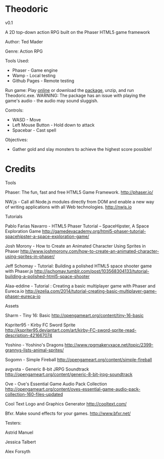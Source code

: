 # Theodoric

v0.1

A 2D top-down action RPG built on the Phaser HTML5 game framework

Author: Ted Mader

Genre: Action RPG

Tools Used:
* Phaser - Game engine
* Wamp - Local testing
* Github Pages - Remote testing

Run game:
Play [online](Tlmader.github.io) or download the [package](https://github.com/Tlmader/theodoric/archive/master.zip), unzip, and run Theodoric.exe. WARNING: The package has an issue with playing the game's audio - the audio may sound sluggish.

Controls:
* WASD - Move
* Left Mouse Button - Hold down to attack
* Spacebar - Cast spell

Objectives:
* Gather gold and slay monsters to achieve the highest score possible!

# Credits

Tools

Phaser: The fun, fast and free HTML5 Game Framework.
http://phaser.io/

NW.js - Call all Node.js modules directly from DOM and enable a new way of writing applications with all Web technologies.
http://nwjs.io

Tutorials

Pablo Farias Navarro - HTML5 Phaser Tutorial – SpaceHipster, A Space Exploration Game
http://gamedevacademy.org/html5-phaser-tutorial-spacehipster-a-space-exploration-game/

Josh Morony - How to Create an Animated Character Using Sprites in Phaser
http://www.joshmorony.com/how-to-create-an-animated-character-using-sprites-in-phaser/

Jeff Schomay - Tutorial: Building a polished HTML5 space shooter game with Phaser.js
http://jschomay.tumblr.com/post/103568304133/tutorial-building-a-polished-html5-space-shooter

Alaa-eddine - Tutorial : Creating a basic multiplayer game with Phaser and Eureca.io
http://ezelia.com/2014/tutorial-creating-basic-multiplayer-game-phaser-eureca-io

Assets

Sharm - Tiny 16: Basic
http://opengameart.org/content/tiny-16-basic

Kspriter95 - Kirby FC Sword Sprite
http://kspriter95.deviantart.com/art/kirby-FC-sword-sprite-read-description-421667074

Yoshino - Yoshino's Dragons
http://www.rpgmakervxace.net/topic/2399-grannys-lists-animal-sprites/

Sogomn - Simple Fireball
http://opengameart.org/content/simple-fireball

avgvsta - Generic 8-bit JRPG Soundtrack
http://opengameart.org/content/generic-8-bit-jrpg-soundtrack

Ove - Ove's Essential Game Audio Pack Collection
http://opengameart.org/content/oves-essential-game-audio-pack-collection-160-files-updated

Cool Text Logo and Graphics Generator
http://cooltext.com/

Bfxr. Make sound effects for your games.
http://www.bfxr.net/

Testers:

Astrid Manuel

Jessica Talbert

Alex Forsyth
